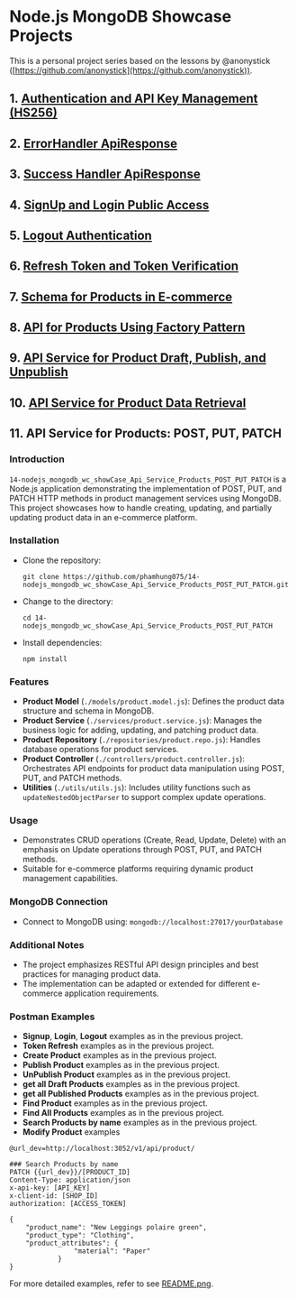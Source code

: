 # Node.js MongoDB Showcase Projects


This is a personal project series based on the lessons by @anonystick ([https://github.com/anonystick](https://github.com/anonystick)).
## 1. [Authentication and API Key Management (HS256)](https://github.com/phamhung075/2-nodejs_mongodb_wc_showCase_Dynamic_for_ApiKey_and_Permissions_HS256/tree/master)

## 2. [ErrorHandler ApiResponse](https://github.com/phamhung075/3-nodejs_mongodb_wc_showCase_ErrorHandler_API)

## 3. [Success Handler ApiResponse](https://github.com/phamhung075/4-nodejs_mongodb_wc_showCase_ApiResponseUseClass/tree/master?tab=readme-ov-file)

## 4. [SignUp and Login Public Access](https://github.com/phamhung075/5-nodejs_mongodb_wc_showCase_SignUpLogin)

## 5. [Logout Authentication](https://github.com/phamhung075/6-nodejs_mongodb_wc_showCase_LogoutAuthentication)
## 6. [Refresh Token and Token Verification](https://github.com/phamhung075/7-nodejs_mongodb_wc_showCase_RefreshToken_verifyToken)
## 7. [Schema for Products in E-commerce](https://github.com/phamhung075/8-nodejs_mongodb_wc_showCase_Schema_Products_Ecommerce)
## 8. [API for Products Using Factory Pattern](https://github.com/phamhung075/11-nodejs_mongodb_wc_showCase_Api_Service_use_Factory_Pattern_Products_Senior_lv)

## 9. [API Service for Product Draft, Publish, and Unpublish](https://github.com/phamhung075/12-nodejs_mongodb_wc_showCase_Api_Service_Products_isDraft_isPublish_unPublish)
## 10. [API Service for Product Data Retrieval](https://github.com/phamhung075/13-nodejs_mongodb_wc_showCase_Api_Service_Products_findAll_findOne_selectData_unSelectData)
## 11. API Service for Products: POST, PUT, PATCH

### Introduction

`14-nodejs_mongodb_wc_showCase_Api_Service_Products_POST_PUT_PATCH` is a Node.js application demonstrating the implementation of POST, PUT, and PATCH HTTP methods in product management services using MongoDB. This project showcases how to handle creating, updating, and partially updating product data in an e-commerce platform.

### Installation

- Clone the repository:

    `git clone https://github.com/phamhung075/14-nodejs_mongodb_wc_showCase_Api_Service_Products_POST_PUT_PATCH.git`
    
- Change to the directory:

    `cd 14-nodejs_mongodb_wc_showCase_Api_Service_Products_POST_PUT_PATCH`
    
- Install dependencies:

    `npm install`
    

### Features

- **Product Model** (`./models/product.model.js`): Defines the product data structure and schema in MongoDB.
- **Product Service** (`./services/product.service.js`): Manages the business logic for adding, updating, and patching product data.
- **Product Repository** (`./repositories/product.repo.js`): Handles database operations for product services.
- **Product Controller** (`./controllers/product.controller.js`): Orchestrates API endpoints for product data manipulation using POST, PUT, and PATCH methods.
- **Utilities** (`./utils/utils.js`): Includes utility functions such as `updateNestedObjectParser` to support complex update operations.

### Usage

- Demonstrates CRUD operations (Create, Read, Update, Delete) with an emphasis on Update operations through POST, PUT, and PATCH methods.
- Suitable for e-commerce platforms requiring dynamic product management capabilities.

### MongoDB Connection

- Connect to MongoDB using: `mongodb://localhost:27017/yourDatabase`

### Additional Notes

- The project emphasizes RESTful API design principles and best practices for managing product data.
- The implementation can be adapted or extended for different e-commerce application requirements.

### Postman Examples

- **Signup**, **Login**, **Logout** examples as in the previous project.
- **Token Refresh** examples as in the previous project.
- **Create Product** examples as in the previous project.
- **Publish Product** examples as in the previous project.
- **UnPublish Product** examples as in the previous project.
- **get all Draft Products** examples as in the previous project.
- **get all Published Products** examples as in the previous project.
- **Find Product** examples as in the previous project.
- **Find All Products** examples as in the previous project.
- **Search Products by name** examples as in the previous project.
- **Modify Product** examples
``` 
@url_dev=http://localhost:3052/v1/api/product/

### Search Products by name
PATCH {{url_dev}}/[PRODUCT_ID]
Content-Type: application/json
x-api-key: [API_KEY]
x-client-id: [SHOP_ID]
authorization: [ACCESS_TOKEN]

{
    "product_name": "New Leggings polaire green",
    "product_type": "Clothing",
    "product_attributes": {
                "material": "Paper"
            }
}
```

For more detailed examples, refer to see [README.png](./help14.png).

